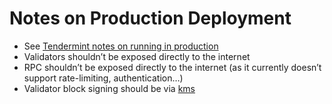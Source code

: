 # Notes on Production Deployment

- See [Tendermint notes on running in production](https://tendermint.com/docs/tendermint-core/running-in-production.html#database)
- Validators shouldn’t be exposed directly to the internet
- RPC shouldn’t be exposed directly to the internet (as it currently doesn’t support rate-limiting, authentication…)
- Validator block signing should be via [kms](https://github.com/tendermint/kms#tendermint-kms-)
